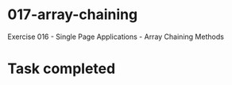 # 017-array-chaining
Exercise 016 - Single Page Applications - Array Chaining Methods
# Task completed
